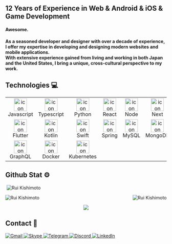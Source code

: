 <h2>12 Years of Experience in Web & Android & iOS & Game Development</h2>

<h4>Awesome.</h4>
<h4>As a seasoned developer and designer with over a decade of experience, I offer my expertise in developing and designing modern websites and mobile applications.<br/>  With extensive experience gained from living and working in both Japan and the United States, I bring a unique, cross-cultural perspective to my work.</h4>


## Technologies 💻

<table>
  <tr>
    <td align="center" width="96">
        <img src="https://skillicons.dev/icons?i=js" alt="icon" width="40" height="40" />
      <br>Javascript
    </td>
    <td align="center" width="96">
        <img src="https://skillicons.dev/icons?i=ts" alt="icon" width="40" height="40" />
      <br>Typescript
    </td>
    <td align="center" width="96">
        <img src="https://skillicons.dev/icons?i=python" alt="icon" width="40" height="40" />
      <br>Python
    </td>
    <td align="center" width="96">
        <img src="https://skillicons.dev/icons?i=react" alt="icon" width="40" height="40" />
      <br>React
    </td>
    <td align="center" width="96">
        <img src="https://skillicons.dev/icons?i=nodejs" alt="icon" width="40" height="40" />
      <br>Node
    </td>
    <td align="center" width="96">
        <img src="https://skillicons.dev/icons?i=nextjs" alt="icon" width="40" height="40" />
      <br>Next
    </td>    
    <td align="center" width="96">
        <img src="https://skillicons.dev/icons?i=vue" alt="icon" width="40" height="40" />
      <br>Vue
    </td>
    <td align="center" width="96">
        <img src="https://skillicons.dev/icons?i=laravel" alt="icon" width="40" height="40" />
      <br>Laravel
    </td>        
    <td align="center" width="96">
        <img src="https://skillicons.dev/icons?i=django" alt="icon" width="40" height="40" />
      <br>Django
    </td>        
      <td align="center" width="96">
        <img src="https://skillicons.dev/icons?i=java" alt="icon" width="40" height="40" />
      <br>Java
    </td>
  </tr>
  <tr>    
      <td align="center" width="96">
        <img src="https://skillicons.dev/icons?i=flutter" alt="icon" width="40" height="40" />
      <br>Flutter
    </td>
      <td align="center" width="96">
        <img src="https://skillicons.dev/icons?i=kotlin" alt="icon" width="40" height="40" />
      <br>Kotlin
    </td>
      <td align="center" width="96">
        <img src="https://skillicons.dev/icons?i=swift" alt="icon" width="40" height="40" />
      <br>Swift
    </td>    
    <td align="center" width="96">
        <img src="https://skillicons.dev/icons?i=spring" alt="icon" width="40" height="40" />
      <br>Spring
    </td>
    <td align="center" width="96">
        <img src="https://skillicons.dev/icons?i=mysql" alt="icon" width="40" height="40" />
      <br>MySQL
    </td>    
    <td align="center" width="96">
        <img src="https://skillicons.dev/icons?i=mongodb" alt="icon" width="40" height="40" />
      <br>MongoDB
    </td>    
    <td align="center" width="96">
        <img src="https://skillicons.dev/icons?i=firebase" alt="icon" width="40" height="40" />
      <br>Firebase
    </td> 
    <td align="center" width="96">
        <img src="https://skillicons.dev/icons?i=postgres" alt="icon" width="40" height="40" />
      <br>postgreSQL
    </td>  
    <td align="center" width="96">
      <img src="https://skillicons.dev/icons?i=idea" alt="icon" width="40" height="40" />
      <br>IntelliJ
    </td>
    <td align="center" width="96">
        <img src="https://skillicons.dev/icons?i=aws" alt="icon" width="40" height="40" />
      <br>AWS
    </td>
  </tr>
  <tr>    
    <td align="center" width="96">
        <img src="https://skillicons.dev/icons?i=graphql" alt="icon" width="40" height="40" />
      <br>GraphQL
    </td>
    <td align="center" width="96">
        <img src="https://skillicons.dev/icons?i=docker" alt="icon" width="40" height="40" />
      <br>Docker
    </td>
    <td align="center" width="96">
        <img src="https://skillicons.dev/icons?i=kubernetes" alt="icon" width="40" height="40" />
      <br>Kubernetes
    </td>    
  </tr>
</table>

## Github Stat ⚙️
<p>&nbsp;<img align="center" src="https://github-readme-stats.vercel.app/api?username=ruikishimoto&show_icons=true&locale=en" alt="Rui Kishimoto" /></p>

<p><img align="center" src="https://github-readme-stats.vercel.app/api/top-langs?username=ruikishimoto&show_icons=true&locale=en&layout=compact" alt="Rui Kishimoto" /> 
<img align="right" src="https://github-readme-streak-stats.herokuapp.com/?user=ruikishimoto&" alt="Rui Kishimoto" /></p>

<p align="center">
  <img src="https://capsule-render.vercel.app/api?type=waving&color=gradient&height=65&section=footer"/>
</p>

## Contact 📱

<p align='left'>
  <a href="mailto:ruikishimoto99@gmail.com" target="_blank">
    <img src="https://img.shields.io/badge/Gmail-D14836?style=for-the-badge&logo=gmail&logoColor=white" alt="Gmail">
  </a>
  <a href="https://join.skype.com/invite/s0zg9h75xLQJ" target="_blank">
    <img src="https://img.shields.io/badge/Skype-0078d4?style=for-the-badge&logo=skype&logoColor=white" alt="Skype">
  </a>
  <a href="https://t.me/HotCappuchino">
    <img src="https://img.shields.io/badge/Telegram-3390ec?style=for-the-badge&logo=telegram&logoColor=white" alt="Telegram">
  </a>
  <a href="HotCappuchino#8045">
    <img src="https://img.shields.io/badge/Discord-7289DA?style=for-the-badge&logo=discord&logoColor=white" alt="Discord">
  </a>
  <a href="https://www.linkedin.com/in/rui-kishimoto-a12b15275">
    <img src="https://img.shields.io/badge/-LinkedIn-%230077B5?style=for-the-badge&logo=linkedin&logoColor=white" alt="LinkedIn">
  </a>
</p>
